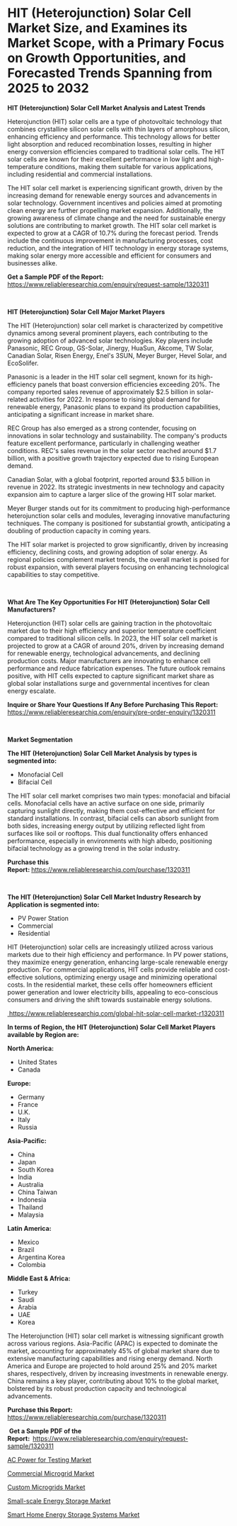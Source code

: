 <p><h1>HIT (Heterojunction) Solar Cell Market Size, and Examines its Market Scope, with a Primary Focus on Growth Opportunities, and Forecasted Trends Spanning from 2025 to 2032</h1></p><p><strong>HIT (Heterojunction) Solar Cell Market Analysis and Latest Trends</strong></p>
<p><p>Heterojunction (HIT) solar cells are a type of photovoltaic technology that combines crystalline silicon solar cells with thin layers of amorphous silicon, enhancing efficiency and performance. This technology allows for better light absorption and reduced recombination losses, resulting in higher energy conversion efficiencies compared to traditional solar cells. The HIT solar cells are known for their excellent performance in low light and high-temperature conditions, making them suitable for various applications, including residential and commercial installations.</p><p>The HIT solar cell market is experiencing significant growth, driven by the increasing demand for renewable energy sources and advancements in solar technology. Government incentives and policies aimed at promoting clean energy are further propelling market expansion. Additionally, the growing awareness of climate change and the need for sustainable energy solutions are contributing to market growth. The HIT solar cell market is expected to grow at a CAGR of 10.7% during the forecast period. Trends include the continuous improvement in manufacturing processes, cost reduction, and the integration of HIT technology in energy storage systems, making solar energy more accessible and efficient for consumers and businesses alike.</p></p>
<p><strong>Get a Sample PDF of the Report:&nbsp;</strong> <a href="https://www.reliableresearchiq.com/enquiry/request-sample/1320311?utm_campaign=1896&utm_medium=2&utm_source=Github&utm_content=ia&utm_term=07042025&utm_id=hit-heterojunction-solar-cell">https://www.reliableresearchiq.com/enquiry/request-sample/1320311</a></p>
<p>&nbsp;</p>
<p><strong>HIT (Heterojunction) Solar Cell Major Market Players</strong></p>
<p><p>The HIT (Heterojunction) solar cell market is characterized by competitive dynamics among several prominent players, each contributing to the growing adoption of advanced solar technologies. Key players include Panasonic, REC Group, GS-Solar, Jinergy, HuaSun, Akcome, TW Solar, Canadian Solar, Risen Energy, Enel's 3SUN, Meyer Burger, Hevel Solar, and EcoSolifer.</p><p>Panasonic is a leader in the HIT solar cell segment, known for its high-efficiency panels that boast conversion efficiencies exceeding 20%. The company reported sales revenue of approximately $2.5 billion in solar-related activities for 2022. In response to rising global demand for renewable energy, Panasonic plans to expand its production capabilities, anticipating a significant increase in market share.</p><p>REC Group has also emerged as a strong contender, focusing on innovations in solar technology and sustainability. The company's products feature excellent performance, particularly in challenging weather conditions. REC's sales revenue in the solar sector reached around $1.7 billion, with a positive growth trajectory expected due to rising European demand.</p><p>Canadian Solar, with a global footprint, reported around $3.5 billion in revenue in 2022. Its strategic investments in new technology and capacity expansion aim to capture a larger slice of the growing HIT solar market. </p><p>Meyer Burger stands out for its commitment to producing high-performance heterojunction solar cells and modules, leveraging innovative manufacturing techniques. The company is positioned for substantial growth, anticipating a doubling of production capacity in coming years.</p><p>The HIT solar market is projected to grow significantly, driven by increasing efficiency, declining costs, and growing adoption of solar energy. As regional policies complement market trends, the overall market is poised for robust expansion, with several players focusing on enhancing technological capabilities to stay competitive.</p></p>
<p>&nbsp;</p>
<p><strong>What Are The Key Opportunities For HIT (Heterojunction) Solar Cell Manufacturers?</strong></p>
<p><p>Heterojunction (HIT) solar cells are gaining traction in the photovoltaic market due to their high efficiency and superior temperature coefficient compared to traditional silicon cells. In 2023, the HIT solar cell market is projected to grow at a CAGR of around 20%, driven by increasing demand for renewable energy, technological advancements, and declining production costs. Major manufacturers are innovating to enhance cell performance and reduce fabrication expenses. The future outlook remains positive, with HIT cells expected to capture significant market share as global solar installations surge and governmental incentives for clean energy escalate.</p></p>
<p><strong>Inquire or Share Your Questions If Any Before Purchasing This Report:</strong> <a href="https://www.reliableresearchiq.com/enquiry/pre-order-enquiry/1320311?utm_campaign=1896&utm_medium=2&utm_source=Github&utm_content=ia&utm_term=07042025&utm_id=hit-heterojunction-solar-cell">https://www.reliableresearchiq.com/enquiry/pre-order-enquiry/1320311</a></p>
<p>&nbsp;</p>
<p><strong>Market Segmentation</strong></p>
<p><strong>The HIT (Heterojunction) Solar Cell Market Analysis by types is segmented into:</strong></p>
<p><ul><li>Monofacial Cell</li><li>Bifacial Cell</li></ul></p>
<p><p>The HIT solar cell market comprises two main types: monofacial and bifacial cells. Monofacial cells have an active surface on one side, primarily capturing sunlight directly, making them cost-effective and efficient for standard installations. In contrast, bifacial cells can absorb sunlight from both sides, increasing energy output by utilizing reflected light from surfaces like soil or rooftops. This dual functionality offers enhanced performance, especially in environments with high albedo, positioning bifacial technology as a growing trend in the solar industry.</p></p>
<p><strong>Purchase this Report:&nbsp;</strong><a href="https://www.reliableresearchiq.com/purchase/1320311?utm_campaign=1896&utm_medium=2&utm_source=Github&utm_content=ia&utm_term=07042025&utm_id=hit-heterojunction-solar-cell">https://www.reliableresearchiq.com/purchase/1320311</a></p>
<p>&nbsp;</p>
<p><strong>The HIT (Heterojunction) Solar Cell Market Industry Research by Application is segmented into:</strong></p>
<p><ul><li>PV Power Station</li><li>Commercial</li><li>Residential</li></ul></p>
<p><p>HIT (Heterojunction) solar cells are increasingly utilized across various markets due to their high efficiency and performance. In PV power stations, they maximize energy generation, enhancing large-scale renewable energy production. For commercial applications, HIT cells provide reliable and cost-effective solutions, optimizing energy usage and minimizing operational costs. In the residential market, these cells offer homeowners efficient power generation and lower electricity bills, appealing to eco-conscious consumers and driving the shift towards sustainable energy solutions.</p></p>
<p><a href="https://www.reliableresearchiq.com/global-hit-solar-cell-market-r1320311?utm_campaign=1896&utm_medium=2&utm_source=Github&utm_content=ia&utm_term=07042025&utm_id=hit-heterojunction-solar-cell">&nbsp;https://www.reliableresearchiq.com/global-hit-solar-cell-market-r1320311</a></p>
<p><strong>In terms of Region, the HIT (Heterojunction) Solar Cell Market Players available by Region are:</strong></p>
<p>
    <p> <strong> North America: </strong>
        <ul>
            <li>United States</li>
            <li>Canada</li>
        </ul>
        </p> 
    <p> <strong> Europe: </strong>
        <ul>
            <li>Germany</li>
            <li>France</li>
            <li>U.K.</li>
            <li>Italy</li>
            <li>Russia</li>
        </ul>
        </p> 
    <p> <strong> Asia-Pacific: </strong>
        <ul>
            <li>China</li>
            <li>Japan</li>
            <li>South Korea</li>
            <li>India</li>
            <li>Australia</li>
            <li>China Taiwan</li>
            <li>Indonesia</li>
            <li>Thailand</li>
            <li>Malaysia</li>
        </ul>
        </p> 
    <p> <strong> Latin America: </strong>
        <ul>
            <li>Mexico</li>
            <li>Brazil</li>
            <li>Argentina Korea</li>
            <li>Colombia</li>
        </ul>
        </p> 
    <p> <strong> Middle East & Africa: </strong>
        <ul>
            <li>Turkey</li>
            <li>Saudi</li>
            <li>Arabia</li>
            <li>UAE</li>
            <li>Korea</li>
        </ul>
    </p>
    </p>
<p><p>The Heterojunction (HIT) solar cell market is witnessing significant growth across various regions. Asia-Pacific (APAC) is expected to dominate the market, accounting for approximately 45% of global market share due to extensive manufacturing capabilities and rising energy demand. North America and Europe are projected to hold around 25% and 20% market shares, respectively, driven by increasing investments in renewable energy. China remains a key player, contributing about 10% to the global market, bolstered by its robust production capacity and technological advancements.</p></p>
<p><strong>Purchase this Report: </strong><a href="https://www.reliableresearchiq.com/purchase/1320311?utm_campaign=1896&utm_medium=2&utm_source=Github&utm_content=ia&utm_term=07042025&utm_id=hit-heterojunction-solar-cell">https://www.reliableresearchiq.com/purchase/1320311</a></p>
<p>&nbsp;<strong>Get a Sample PDF of the Report:&nbsp;&nbsp;</strong><a href="https://www.reliableresearchiq.com/enquiry/request-sample/1320311?utm_campaign=1896&utm_medium=2&utm_source=Github&utm_content=ia&utm_term=07042025&utm_id=hit-heterojunction-solar-cell">https://www.reliableresearchiq.com/enquiry/request-sample/1320311</a></p>
<p><strong></strong></p>
<p><p><a href="https://github.com/miehldobin1w/Market-Research-Report-List-1/blob/main/ac-power-for-testing-market.md?utm_campaign=1896&utm_medium=2&utm_source=Github&utm_content=ia&utm_term=07042025&utm_id=hit-heterojunction-solar-cell">AC Power for Testing Market</a></p><p><a href="https://github.com/meenafadilkh/Market-Research-Report-List-1/blob/main/commercial-microgrid-market.md?utm_campaign=1896&utm_medium=2&utm_source=Github&utm_content=ia&utm_term=07042025&utm_id=hit-heterojunction-solar-cell">Commercial Microgrid Market</a></p><p><a href="https://github.com/gaiusmelyna/Market-Research-Report-List-1/blob/main/custom-microgrids-market.md?utm_campaign=1896&utm_medium=2&utm_source=Github&utm_content=ia&utm_term=07042025&utm_id=hit-heterojunction-solar-cell">Custom Microgrids Market</a></p><p><a href="https://github.com/delcirodda4f/Market-Research-Report-List-1/blob/main/small-scale-energy-storage-market.md?utm_campaign=1896&utm_medium=2&utm_source=Github&utm_content=ia&utm_term=07042025&utm_id=hit-heterojunction-solar-cell">Small-scale Energy Storage Market</a></p><p><a href="https://github.com/pupunhez/Market-Research-Report-List-1/blob/main/smart-home-energy-storage-systems-market.md?utm_campaign=1896&utm_medium=2&utm_source=Github&utm_content=ia&utm_term=07042025&utm_id=hit-heterojunction-solar-cell">Smart Home Energy Storage Systems Market</a></p></p>